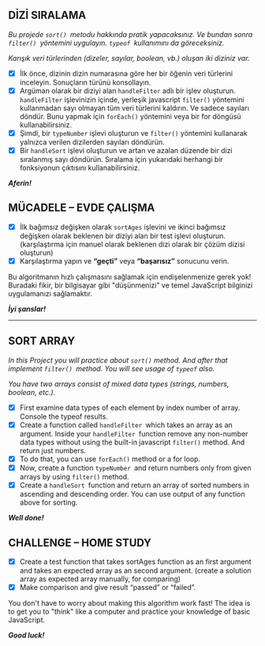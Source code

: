 ## DİZİ SIRALAMA

*Bu projede `sort() `metodu hakkında pratik yapacaksınız. Ve bundan sonra `filter() `yöntemini uygulayın. `typeof `kullanımını da göreceksiniz.*

*Karışık veri türlerinden (dizeler, sayılar, boolean, vb.) oluşan iki diziniz var.*

* [X] İlk önce, dizinin dizin numarasına göre her bir öğenin veri türlerini inceleyin. Sonuçların türünü konsollayın.
* [X] Argüman olarak bir diziyi alan `handleFilter` adlı bir işlev oluşturun. `handleFilter` işlevinizin içinde, yerleşik javascript `filter()` yöntemini kullanmadan sayı olmayan tüm veri türlerini kaldırın. Ve sadece sayıları döndür. Bunu yapmak için `forEach()` yöntemini veya bir for döngüsü kullanabilirsiniz.
* [X] Şimdi, bir `typeNumber` işlevi oluşturun ve `filter()` yöntemini kullanarak yalnızca verilen dizilerden sayıları döndürün.
* [X] Bir `handleSort` işlevi oluşturun ve artan ve azalan düzende bir dizi sıralanmış sayı döndürün. Sıralama için yukarıdaki herhangi bir fonksiyonun çıktısını kullanabilirsiniz.

***Aferin!***

## MÜCADELE – EVDE ÇALIŞMA

* [X] İlk bağımsız değişken olarak `sortAges` işlevini ve ikinci bağımsız değişken olarak beklenen bir diziyi alan bir test işlevi oluşturun. (karşılaştırma için manuel olarak beklenen dizi olarak bir çözüm dizisi oluşturun)
* [X] Karşılaştırma yapın ve **“geçti”** veya **“başarısız”** sonucunu verin.

Bu algoritmanın hızlı çalışmasını sağlamak için endişelenmenize gerek yok! Buradaki fikir, bir bilgisayar gibi "düşünmenizi" ve temel JavaScript bilginizi uygulamanızı sağlamaktır.

***İyi şanslar!***

---

## SORT ARRAY

*In this Project you will practice about `sort()` method. And after that implement `filter() `method. You will see usage of `typeof` also.*

*You have two arrays consist of mixed data types (strings, numbers, boolean, etc.).*

* [X] First examine data types of each element by index number of array. Console the typeof results.
* [X] Create a function called `handleFilter `which takes an array as an argument. Inside your `handleFilter `function remove any non-number data types without using the built-in javascript `filter()` method. And return just numbers.
* [X] To do that, you can use `forEach()` method or a for loop.
* [X] Now, create a function `typeNumber `and return numbers only from given arrays by using `filter()` method.
* [X] Create a `handleSort `function and return an array of sorted numbers in ascending and descending order. You can use output of any function above for sorting.

***Well done!***

## CHALLENGE – HOME STUDY

* [X] Create a test function that takes sortAges  function as an first argument and takes an expected array as an second argument. (create a solution array as expected array manually, for comparing)
* [X] Make comparison and give result “passed” or “failed”.

You don't have to worry about making this algorithm work fast! The idea is to get you to "think" like a computer and practice your knowledge of basic JavaScript.

***Good luck!***
